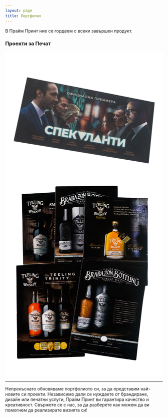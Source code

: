 ```yaml
---
layout: page
title: Портфолио
---
```


<link rel="stylesheet" href="/assets/custom.css">

В Прайм Принт ние се гордеем с всеки завършен продукт.

### Проекти за Печат

![Image3](/assets/image3.jpg)
![Image2](/assets/image2.jpg)

---

Непрекъснато обновяваме портфолиото си, за да представим най-новите си проекти. Независимо дали се нуждаете от брандиране, дизайн или печатни услуги, Прайм Принт ви гарантира качество и креативност. Свържете се с нас, за да разберете как можем да ви помогнем да реализирате визията си!